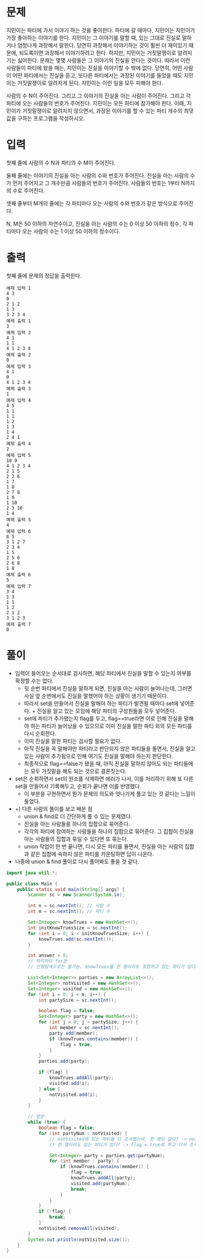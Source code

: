 # 문제
지민이는 파티에 가서 이야기 하는 것을 좋아한다. 파티에 갈 때마다, 지민이는 지민이가 가장 좋아하는 이야기를 한다. 지민이는 그 이야기를 말할 때, 있는 그대로 진실로 말하거나 엄청나게 과장해서 말한다. 당연히 과장해서 이야기하는 것이 훨씬 더 재미있기 때문에, 되도록이면 과장해서 이야기하려고 한다. 하지만, 지민이는 거짓말쟁이로 알려지기는 싫어한다. 문제는 몇몇 사람들은 그 이야기의 진실을 안다는 것이다. 따라서 이런 사람들이 파티에 왔을 때는, 지민이는 진실을 이야기할 수 밖에 없다. 당연히, 어떤 사람이 어떤 파티에서는 진실을 듣고, 또다른 파티에서는 과장된 이야기를 들었을 때도 지민이는 거짓말쟁이로 알려지게 된다. 지민이는 이런 일을 모두 피해야 한다.

사람의 수 N이 주어진다. 그리고 그 이야기의 진실을 아는 사람이 주어진다. 그리고 각 파티에 오는 사람들의 번호가 주어진다. 지민이는 모든 파티에 참가해야 한다. 이때, 지민이가 거짓말쟁이로 알려지지 않으면서, 과장된 이야기를 할 수 있는 파티 개수의 최댓값을 구하는 프로그램을 작성하시오.

# 입력
첫째 줄에 사람의 수 N과 파티의 수 M이 주어진다.

둘째 줄에는 이야기의 진실을 아는 사람의 수와 번호가 주어진다. 진실을 아는 사람의 수가 먼저 주어지고 그 개수만큼 사람들의 번호가 주어진다. 사람들의 번호는 1부터 N까지의 수로 주어진다.

셋째 줄부터 M개의 줄에는 각 파티마다 오는 사람의 수와 번호가 같은 방식으로 주어진다.

N, M은 50 이하의 자연수이고, 진실을 아는 사람의 수는 0 이상 50 이하의 정수, 각 파티마다 오는 사람의 수는 1 이상 50 이하의 정수이다.

# 출력
첫째 줄에 문제의 정답을 출력한다.
```
예제 입력 1
4 3
0
2 1 2
1 3
3 2 3 4
예제 출력 1
3
예제 입력 2
4 1
1 1
4 1 2 3 4
예제 출력 2
0
예제 입력 3
4 1
0
4 1 2 3 4
예제 출력 3
1
예제 입력 4
4 5
1 1
1 1
1 2
1 3
1 4
2 4 1
예제 출력 4
2
예제 입력 5
10 9
4 1 2 3 4
2 1 5
2 2 6
1 7
1 8
2 7 8
1 9
1 10
2 3 10
1 4
예제 출력 5
4
예제 입력 6
8 5
3 1 2 7
2 3 4
1 5
2 5 6
2 6 8
1 8
예제 출력 6
5
예제 입력 7
3 4
1 3
1 1
1 2
2 1 2
3 1 2 3
예제 출력 7
0
```

# 풀이
- 입력이 들어오는 순서대로 검사하면, 해당 파티에서 진실을 말할 수 있는지 여부를 확정할 수는 없다.
  - 뒷 순번 파티에서 진실을 말하게 되면, 진실을 아는 사람이 늘어나는데, 그러면 사실 앞 순번에서도 진실을 말했어야 하는 상황이 생기기 때문이다.
  - 따라서 set을 만들어서 진실을 말해야 하는 파티가 발견될 때마다 set에 넣어준다. + 진실을 알고 있는 모임에 해당 파티의 구성원들을 모두 넣어준다.
  - set에 파티가 추가됐는지 flag를 두고, flag==true라면 이로 인해 진실을 말해야 하는 파티가 늘어났을 수 있으므로 이미 진실을 말한 파티 외의 모든 파티를 다시 순회한다.
  - 이미 진실을 말한 파티는 검사할 필요가 없다.
  - 아직 진실을 꼭 말해야만 파티라고 판단되지 않은 파티들을 돌면서, 진실을 알고 있는 사람이 추가됨으로 인해 여기도 진실을 말해야 하는지 판단한다.
  - 최종적으로 flag==false가 됐을 때, 아직 진실을 말하지 않아도 되는 파티들에는 모두 거짓말을 해도 되는 것으로 결론짓는다.
- set은 순회하면서 set의 원소를 삭제하면 에러가 나서, 이를 처리하기 위해 또 다른 set을 만들어서 기록해두고, 순회가 끝나면 이를 반영했다.
  - 이 부분을 구현하면서 뭔가 문제의 의도와 엇나가게 풀고 있는 것 같다는 느낌이 들었다.
- +) 다른 사람의 풀이를 보고 배운 점
  - union & find로 더 간단하게 풀 수 있는 문제였다.
  - 진실을 아는 사람들을 하나의 집합으로 묶어준다.
  - 각각의 파티에 참여하는 사람들을 하나의 집합으로 묶어준다. 그 집합이 진실을 아는 사람들의 집합과 묶일 수 있다면 또 묶는다.
  - union 작업이 한 번 끝나면, 다시 모든 파티를 돌면서, 진실을 아는 사람의 집합과 같은 집합에 속하지 않은 파티를 카운팅하면 답이 나온다.
- 나중에 union & find 풀이로 다시 풀어봐도 좋을 것 같다.

```java
import java.util.*;

public class Main {
    public static void main(String[] args) {
        Scanner sc = new Scanner(System.in);

        int n = sc.nextInt(); // 사람 수
        int m = sc.nextInt(); // 파티 수

        Set<Integer> knowTrues = new HashSet<>();
        int initKnowTruesSize = sc.nextInt();
        for (int i = 0; i < initKnowTruesSize; i++) {
            knowTrues.add(sc.nextInt());
        }

        int answer = 0;
        // 파티마다 for문
        // 선형탐색으로는 불가능. knowTrues를 한 명이라도 포함하고 있는 파티가 있다면, 해당 파티를 먼저 들어가서 knowTrues를 갱신해줘야 한다.

        List<Set<Integer>> parties = new ArrayList<>();
        Set<Integer> notVisited = new HashSet<>();
        Set<Integer> visited = new HashSet<>();
        for (int i = 0; i < m; i++) {
            int partySize = sc.nextInt();

            boolean flag = false;
            Set<Integer> party = new HashSet<>();
            for (int j = 0; j < partySize; j++) {
                int member = sc.nextInt();
                party.add(member);
                if (knowTrues.contains(member)) {
                    flag = true;
                }
            }
            parties.add(party);

            if (flag) {
                knowTrues.addAll(party);
                visited.add(i);
            } else {
                notVisited.add(i);
            }
        }

        // 방문
        while (true) {
            boolean flag = false;
            for (int partyNum : notVisited) {
                // notVisited에 있는 파티들 다 조사했는데, 한 명도 없다? -> notVisited에 있는 파티들에서는 모두 거짓말 가능
                // 한 명이라도 있는 파티가 있다? -> flag = true로 하고 다시 조사해봐야함. 거기서 진실 말해서 진실 아는사람 늘어났으니

                Set<Integer> party = parties.get(partyNum);
                for (int member : party) {
                    if (knowTrues.contains(member)) {
                        flag = true;
                        knowTrues.addAll(party);
                        visited.add(partyNum);
                        break;
                    }
                }
            }
            if (!flag) {
                break;
            }
            notVisited.removeAll(visited);
        }
        System.out.println(notVisited.size());
    }
}

```
